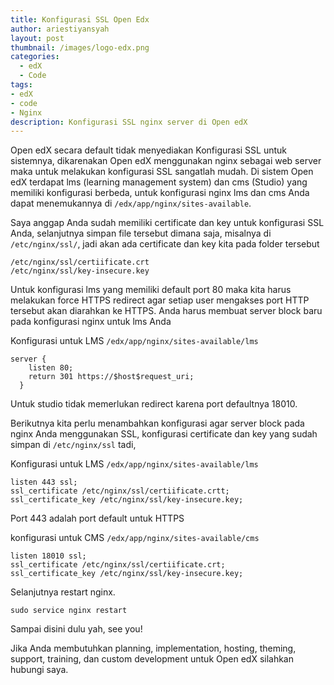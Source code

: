 ```yaml
---
title: Konfigurasi SSL Open Edx
author: ariestiyansyah
layout: post
thumbnail: /images/logo-edx.png
categories:
  - edX
  - Code
tags:
- edX
- code
- Nginx
description: Konfigurasi SSL nginx server di Open edX
---
```

Open edX secara default tidak menyediakan Konfigurasi SSL untuk sistemnya, dikarenakan Open edX menggunakan nginx sebagai web server maka untuk melakukan konfigurasi SSL sangatlah mudah. Di sistem Open edX terdapat lms (learning management system) dan cms (Studio) yang memiliki konfigurasi berbeda, untuk konfigurasi nginx lms dan cms Anda dapat menemukannya di `/edx/app/nginx/sites-available`.

Saya anggap Anda sudah memiliki certificate dan key untuk konfigurasi SSL Anda, selanjutnya simpan file tersebut dimana saja, misalnya di `/etc/nginx/ssl/`, jadi akan ada certificate dan key kita pada folder tersebut

    /etc/nginx/ssl/certiificate.crt
    /etc/nginx/ssl/key-insecure.key

Untuk konfigurasi lms yang memiliki default port 80 maka kita harus melakukan force HTTPS redirect agar setiap user mengakses port HTTP tersebut akan diarahkan ke HTTPS. Anda harus membuat server block baru pada konfigurasi nginx untuk lms Anda

Konfigurasi untuk LMS `/edx/app/nginx/sites-available/lms`

    server {
        listen 80;
        return 301 https://$host$request_uri;
      }

Untuk studio tidak memerlukan redirect karena port defaultnya 18010.

Berikutnya kita perlu menambahkan konfigurasi agar server block pada nginx Anda menggunakan SSL, konfigurasi certificate dan key yang sudah simpan di `/etc/nginx/ssl` tadi,

Konfigurasi untuk LMS `/edx/app/nginx/sites-available/lms`

    listen 443 ssl;
    ssl_certificate /etc/nginx/ssl/certiificate.crtt;
    ssl_certificate_key /etc/nginx/ssl/key-insecure.key;

Port 443 adalah port default untuk HTTPS

konfigurasi untuk CMS `/edx/app/nginx/sites-available/cms`

    listen 18010 ssl;
    ssl_certificate /etc/nginx/ssl/certiificate.crt;
    ssl_certificate_key /etc/nginx/ssl/key-insecure.key;

Selanjutnya restart nginx.

`sudo service nginx restart`

Sampai disini dulu yah, see you!

Jika Anda membutuhkan planning, implementation, hosting, theming, support, training, dan custom development untuk Open edX silahkan hubungi saya.
